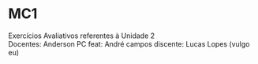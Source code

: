 # MC1
Exercícios Avaliativos referentes à Unidade 2                                                                                                                      
Docentes: Anderson PC feat: André campos
discente: Lucas Lopes (vulgo eu)

